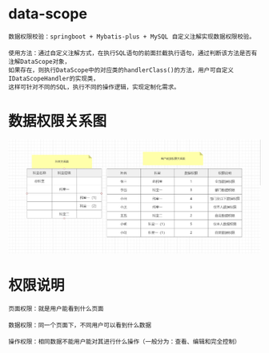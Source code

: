 # data-scope
    数据权限校验：springboot + Mybatis-plus + MySQL 自定义注解实现数据权限校验。
    
    使用方法：通过自定义注解方式，在执行SQL语句的前面拦截执行语句，通过判断该方法是否有注解DataScope对象，
    如果存在，则执行DataScope中的对应类的handlerClass()的方法，用户可自定义IDataScopeHandler的实现类，
    这样可针对不同的SQL，执行不同的操作逻辑，实现定制化需求。


# 数据权限关系图
  ![image](https://github.com/1181888200/data-scope/blob/main/doc/%E6%9D%83%E9%99%90%E5%85%B3%E7%B3%BB%E5%9B%BE.png)

# 权限说明
    页面权限：就是用户能看到什么页面
    
    数据权限：同一个页面下，不同用户可以看到什么数据
    
    操作权限：相同数据不能用户能对其进行什么操作（一般分为：查看、编辑和完全控制）
